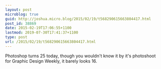 ```yaml
---
layout: post
microblog: true
guid: http://joshua.micro.blog/2015/02/19/t568290615663804417.html
post_id: 38869
date: 2015-02-19T17:06:55+1100
lastmod: 2019-07-30T17:41:37+1100
type: post
url: /2015/02/19/t568290615663804417.html
---
```

Photoshop turns 25 today, though you wouldn't know it by it's photoshoot for Graphic Design Weekly, it barely looks 16.
